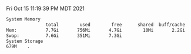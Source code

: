 Fri Oct 15 11:19:39 PM MDT 2021
```bash
System Memory
               total        used        free      shared  buff/cache   available
Mem:           7.7Gi       756Mi       4.7Gi        10Mi       2.2Gi       6.6Gi
Swap:          7.6Gi       351Mi       7.3Gi
System Storage
679M	.
```
```bash
